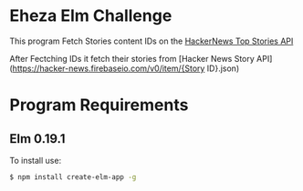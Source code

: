 # Eheza Elm Challenge

This program Fetch Stories content IDs on the [HackerNews Top Stories API ](https://hacker-news.firebaseio.com/v0/topstories.json)

After Fectching IDs it fetch their stories from [Hacker News Story API](https://hacker-news.firebaseio.com/v0/item/{Story ID}.json) 

# Program Requirements

## Elm 0.19.1
To install use:
```sh
$ npm install create-elm-app -g
```
